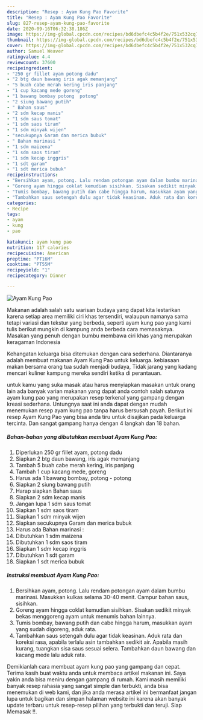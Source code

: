 ```yaml
---
description: "Resep : Ayam Kung Pao Favorite"
title: "Resep : Ayam Kung Pao Favorite"
slug: 827-resep-ayam-kung-pao-favorite
date: 2020-09-16T06:32:38.186Z
image: https://img-global.cpcdn.com/recipes/bd6dbefc4c5b4f2e/751x532cq70/ayam-kung-pao-foto-resep-utama.jpg
thumbnail: https://img-global.cpcdn.com/recipes/bd6dbefc4c5b4f2e/751x532cq70/ayam-kung-pao-foto-resep-utama.jpg
cover: https://img-global.cpcdn.com/recipes/bd6dbefc4c5b4f2e/751x532cq70/ayam-kung-pao-foto-resep-utama.jpg
author: Samuel Weaver
ratingvalue: 4.4
reviewcount: 37600
recipeingredient:
- "250 gr fillet ayam potong dadu"
- "2 btg daun bawang iris agak memanjang"
- "5 buah cabe merah kering iris panjang"
- "1 cup kacang mede goreng"
- "1 bawang bombay potong  potong"
- "2 siung bawang putih"
- " Bahan saus"
- "2 sdm kecap manis"
- "1 sdm saus tomat"
- "1 sdm saos tiram"
- "1 sdm minyak wijen"
- "secukupnya Garam dan merica bubuk"
- " Bahan marinasi "
- "1 sdm maizena"
- "1 sdm saos tiram"
- "1 sdm kecap inggris"
- "1 sdt garam"
- "1 sdt merica bubuk"
recipeinstructions:
- "Bersihkan ayam, potong. Lalu rendam potongan ayam dalam bumbu marinasi. Masukkan kulkas selama 30-40 menit. Campur bahan saus, sisihkan."
- "Goreng ayam hingga coklat kemudian sisihkan. Sisakan sedikit minyak bekas menggoreng ayam untuk menumis bahan lainnya."
- "Tumis bombay, bawang putih dan cabe hingga harum, masukkan ayam yang sudah digoreng, aduk rata."
- "Tambahkan saus setengah dulu agar tidak keasinan. Aduk rata dan koreksi rasa, apabila terlalu asin tambahkan sedikit air. Apabila masih kurang, tuangkan sisa saus sesuai selera. Tambahkan daun bawang dan kacang mede lalu aduk rata."
categories:
- Recipe
tags:
- ayam
- kung
- pao

katakunci: ayam kung pao 
nutrition: 117 calories
recipecuisine: American
preptime: "PT16M"
cooktime: "PT55M"
recipeyield: "1"
recipecategory: Dinner

---
```



![Ayam Kung Pao](https://img-global.cpcdn.com/recipes/bd6dbefc4c5b4f2e/751x532cq70/ayam-kung-pao-foto-resep-utama.jpg)

Makanan adalah salah satu warisan budaya yang dapat kita lestarikan karena setiap area memiliki ciri khas tersendiri, walaupun namanya sama tetapi variasi dan tekstur yang berbeda, seperti ayam kung pao yang kami tulis berikut mungkin di kampung anda berbeda cara memasaknya. Masakan yang penuh dengan bumbu membawa ciri khas yang merupakan keragaman Indonesia



Kehangatan keluarga bisa ditemukan dengan cara sederhana. Diantaranya adalah membuat makanan Ayam Kung Pao untuk keluarga. kebiasaan makan bersama orang tua sudah menjadi budaya, Tidak jarang yang kadang mencari kuliner kampung mereka sendiri ketika di perantauan.

untuk kamu yang suka masak atau harus menyiapkan masakan untuk orang lain ada banyak varian makanan yang dapat anda contoh salah satunya ayam kung pao yang merupakan resep terkenal yang gampang dengan kreasi sederhana. Untungnya saat ini anda dapat dengan mudah menemukan resep ayam kung pao tanpa harus bersusah payah.
Berikut ini resep Ayam Kung Pao yang bisa anda tiru untuk disajikan pada keluarga tercinta. Dan sangat gampang hanya dengan 4 langkah dan 18 bahan.


<!--inarticleads1-->

##### Bahan-bahan yang dibutuhkan membuat Ayam Kung Pao:

1. Diperlukan 250 gr fillet ayam, potong dadu
1. Siapkan 2 btg daun bawang, iris agak memanjang
1. Tambah 5 buah cabe merah kering, iris panjang
1. Tambah 1 cup kacang mede, goreng
1. Harus ada 1 bawang bombay, potong - potong
1. Siapkan 2 siung bawang putih
1. Harap siapkan  Bahan saus
1. Siapkan 2 sdm kecap manis
1. Jangan lupa 1 sdm saus tomat
1. Siapkan 1 sdm saos tiram
1. Siapkan 1 sdm minyak wijen
1. Siapkan secukupnya Garam dan merica bubuk
1. Harus ada  Bahan marinasi :
1. Dibutuhkan 1 sdm maizena
1. Dibutuhkan 1 sdm saos tiram
1. Siapkan 1 sdm kecap inggris
1. Dibutuhkan 1 sdt garam
1. Siapkan 1 sdt merica bubuk




<!--inarticleads2-->

##### Instruksi membuat  Ayam Kung Pao:

1. Bersihkan ayam, potong. Lalu rendam potongan ayam dalam bumbu marinasi. Masukkan kulkas selama 30-40 menit. Campur bahan saus, sisihkan.
1. Goreng ayam hingga coklat kemudian sisihkan. Sisakan sedikit minyak bekas menggoreng ayam untuk menumis bahan lainnya.
1. Tumis bombay, bawang putih dan cabe hingga harum, masukkan ayam yang sudah digoreng, aduk rata.
1. Tambahkan saus setengah dulu agar tidak keasinan. Aduk rata dan koreksi rasa, apabila terlalu asin tambahkan sedikit air. Apabila masih kurang, tuangkan sisa saus sesuai selera. Tambahkan daun bawang dan kacang mede lalu aduk rata.




Demikianlah cara membuat ayam kung pao yang gampang dan cepat. Terima kasih buat waktu anda untuk membaca artikel makanan ini. Saya yakin anda bisa meniru dengan gampang di rumah. Kami masih memiliki banyak resep rahasia yang sangat simple dan terbukti, anda bisa menemukan di web kami, dan jika anda merasa artikel ini bermanfaat jangan lupa untuk bagikan dan simpan halaman website ini karena akan banyak update terbaru untuk resep-resep pilihan yang terbukti dan teruji. Siap Memasak !!. 
